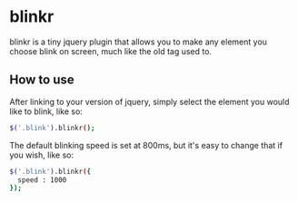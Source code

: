 blinkr
======

blinkr is a tiny jquery plugin that allows you to make any element you choose blink on screen, much like the old <blink> tag used to. 

How to use
----------

After linking to your version of jquery, simply select the element you would like to blink, like so: 
```sh
$('.blink').blinkr();
```

The default blinking speed is set at 800ms, but it's easy to change that if you wish, like so:
```sh
$('.blink').blinkr({
  speed : 1000 
});
```
